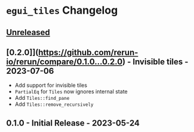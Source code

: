 # `egui_tiles` Changelog

## [Unreleased](https://github.com/rerun-io/rerun/compare/latest...HEAD)


## [0.2.0]](https://github.com/rerun-io/rerun/compare/0.1.0...0.2.0) - Invisible tiles - 2023-07-06
* Add support for invisible tiles
* `PartialEq` for `Tiles` now ignores internal state
* Add `Tiles::find_pane`
* Add `Tiles::remove_recursively`


## 0.1.0 - Initial Release - 2023-05-24

